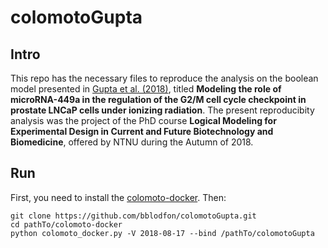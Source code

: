# colomotoGupta

## Intro
 
This repo has the necessary files to reproduce the analysis on the boolean model presented in [Gupta et al. (2018)](https://www.ncbi.nlm.nih.gov/pmc/articles/PMC6053189/), titled **Modeling the role of microRNA-449a in the regulation of the G2/M cell cycle checkpoint in prostate LNCaP cells under ionizing radiation**. The present reproducibity analysis was the project of the PhD course **Logical Modeling for Experimental Design in Current and Future Biotechnology and Biomedicine**, offered by NTNU during the Autumn of 2018.

## Run

First, you need to install the [colomoto-docker](https://github.com/colomoto/colomoto-docker). Then:
```
git clone https://github.com/bblodfon/colomotoGupta.git
cd pathTo/colomoto-docker
python colomoto_docker.py -V 2018-08-17 --bind /pathTo/colomotoGupta
```

